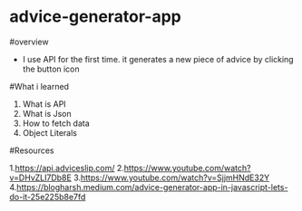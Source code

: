 # advice-generator-app

#overview
- I use API for the first time. it generates a new piece of advice by clicking the button icon

#What i learned

1. What is API
2. What is Json
3. How to fetch data 
4. Object Literals


#Resources 

1.https://api.adviceslip.com/
2.https://www.youtube.com/watch?v=DHvZLI7Db8E
3.https://www.youtube.com/watch?v=SjjmHNdE32Y
4.https://blogharsh.medium.com/advice-generator-app-in-javascript-lets-do-it-25e225b8e7fd
